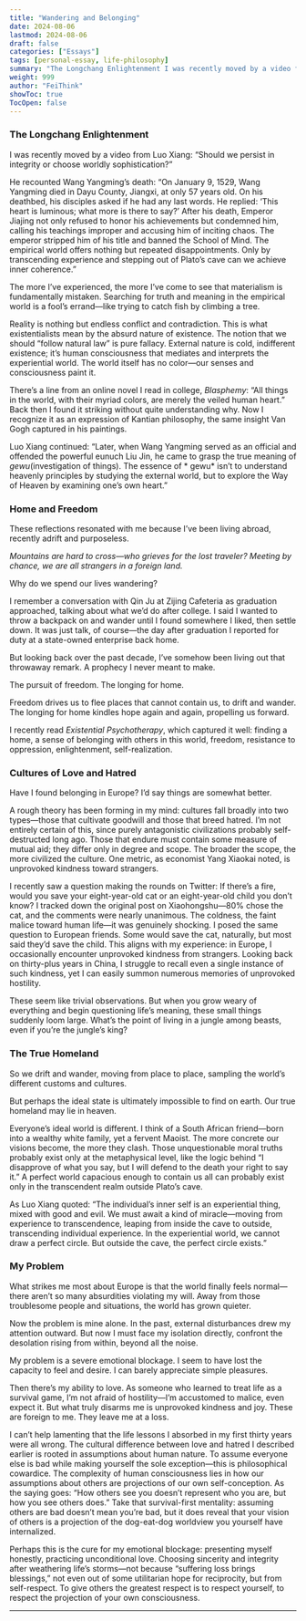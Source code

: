 ```yaml
---
title: "Wandering and Belonging"
date: 2024-08-06
lastmod: 2024-08-06
draft: false
categories: ["Essays"]
tags: [personal-essay, life-philosophy]
summary: "The Longchang Enlightenment I was recently moved by a video from Luo Xiang: “Should we persist in..."
weight: 999
author: "FeiThink"
showToc: true
TocOpen: false
---
```




### **The Longchang Enlightenment**

I was recently moved by a video from Luo Xiang: “Should we persist in integrity or choose worldly sophistication?”

He recounted Wang Yangming’s death: “On January 9, 1529, Wang Yangming died in Dayu County, Jiangxi, at only 57 years old. On his deathbed, his disciples asked if he had any last words. He replied: ‘This heart is luminous; what more is there to say?’ After his death, Emperor Jiajing not only refused to honor his achievements but condemned him, calling his teachings improper and accusing him of inciting chaos. The emperor stripped him of his title and banned the School of Mind. The empirical world offers nothing but repeated disappointments. Only by transcending experience and stepping out of Plato’s cave can we achieve inner coherence.”

The more I’ve experienced, the more I’ve come to see that materialism is fundamentally mistaken. Searching for truth and meaning in the empirical world is a fool’s errand—like trying to catch fish by climbing a tree.

Reality is nothing but endless conflict and contradiction. This is what existentialists mean by the absurd nature of existence. The notion that we should “follow natural law” is pure fallacy. External nature is cold, indifferent existence; it’s human consciousness that mediates and interprets the experiential world. The world itself has no color—our senses and consciousness paint it.

There’s a line from an online novel I read in college, *Blasphemy*: “All things in the world, with their myriad colors, are merely the veiled human heart.” Back then I found it striking without quite understanding why. Now I recognize it as an expression of Kantian philosophy, the same insight Van Gogh captured in his paintings.

Luo Xiang continued: “Later, when Wang Yangming served as an official and offended the powerful eunuch Liu Jin, he came to grasp the true meaning of *gewu*(investigation of things). The essence of * gewu* isn’t to understand heavenly principles by studying the external world, but to explore the Way of Heaven by examining one’s own heart.”
### **Home and Freedom**

These reflections resonated with me because I’ve been living abroad, recently adrift and purposeless.

*Mountains are hard to cross—who grieves for the lost traveler? Meeting by chance, we are all strangers in a foreign land.*

Why do we spend our lives wandering?

I remember a conversation with Qin Ju at Zijing Cafeteria as graduation approached, talking about what we’d do after college. I said I wanted to throw a backpack on and wander until I found somewhere I liked, then settle down. It was just talk, of course—the day after graduation I reported for duty at a state-owned enterprise back home.

But looking back over the past decade, I’ve somehow been living out that throwaway remark. A prophecy I never meant to make.

The pursuit of freedom. The longing for home.

Freedom drives us to flee places that cannot contain us, to drift and wander. The longing for home kindles hope again and again, propelling us forward.

I recently read *Existential Psychotherapy*, which captured it well: finding a home, a sense of belonging with others in this world, freedom, resistance to oppression, enlightenment, self-realization.
### **Cultures of Love and Hatred**

Have I found belonging in Europe? I’d say things are somewhat better.

A rough theory has been forming in my mind: cultures fall broadly into two types—those that cultivate goodwill and those that breed hatred. I’m not entirely certain of this, since purely antagonistic civilizations probably self-destructed long ago. Those that endure must contain some measure of mutual aid; they differ only in degree and scope. The broader the scope, the more civilized the culture. One metric, as economist Yang Xiaokai noted, is unprovoked kindness toward strangers.

I recently saw a question making the rounds on Twitter: If there’s a fire, would you save your eight-year-old cat or an eight-year-old child you don’t know? I tracked down the original post on Xiaohongshu—80% chose the cat, and the comments were nearly unanimous. The coldness, the faint malice toward human life—it was genuinely shocking. I posed the same question to European friends. Some would save the cat, naturally, but most said they’d save the child. This aligns with my experience: in Europe, I occasionally encounter unprovoked kindness from strangers. Looking back on thirty-plus years in China, I struggle to recall even a single instance of such kindness, yet I can easily summon numerous memories of unprovoked hostility.

These seem like trivial observations. But when you grow weary of everything and begin questioning life’s meaning, these small things suddenly loom large. What’s the point of living in a jungle among beasts, even if you’re the jungle’s king?
### **The True Homeland**

So we drift and wander, moving from place to place, sampling the world’s different customs and cultures.

But perhaps the ideal state is ultimately impossible to find on earth. Our true homeland may lie in heaven.

Everyone’s ideal world is different. I think of a South African friend—born into a wealthy white family, yet a fervent Maoist. The more concrete our visions become, the more they clash. Those unquestionable moral truths probably exist only at the metaphysical level, like the logic behind “I disapprove of what you say, but I will defend to the death your right to say it.” A perfect world capacious enough to contain us all can probably exist only in the transcendent realm outside Plato’s cave.

As Luo Xiang quoted: “The individual’s inner self is an experiential thing, mixed with good and evil. We must await a kind of miracle—moving from experience to transcendence, leaping from inside the cave to outside, transcending individual experience. In the experiential world, we cannot draw a perfect circle. But outside the cave, the perfect circle exists.”
### **My Problem**

What strikes me most about Europe is that the world finally feels normal—there aren’t so many absurdities violating my will. Away from those troublesome people and situations, the world has grown quieter.

Now the problem is mine alone. In the past, external disturbances drew my attention outward. But now I must face my isolation directly, confront the desolation rising from within, beyond all the noise.

My problem is a severe emotional blockage. I seem to have lost the capacity to feel and desire. I can barely appreciate simple pleasures.

Then there’s my ability to love. As someone who learned to treat life as a survival game, I’m not afraid of hostility—I’m accustomed to malice, even expect it. But what truly disarms me is unprovoked kindness and joy. These are foreign to me. They leave me at a loss.

I can’t help lamenting that the life lessons I absorbed in my first thirty years were all wrong. The cultural difference between love and hatred I described earlier is rooted in assumptions about human nature. To assume everyone else is bad while making yourself the sole exception—this is philosophical cowardice. The complexity of human consciousness lies in how our assumptions about others are projections of our own self-conception. As the saying goes: “How others see you doesn’t represent who you are, but how you see others does.” Take that survival-first mentality: assuming others are bad doesn’t mean you’re bad, but it does reveal that your vision of others is a projection of the dog-eat-dog worldview you yourself have internalized.

Perhaps this is the cure for my emotional blockage: presenting myself honestly, practicing unconditional love. Choosing sincerity and integrity after weathering life’s storms—not because “suffering loss brings blessings,” not even out of some utilitarian hope for reciprocity, but from self-respect. To give others the greatest respect is to respect yourself, to respect the projection of your own consciousness.

---

